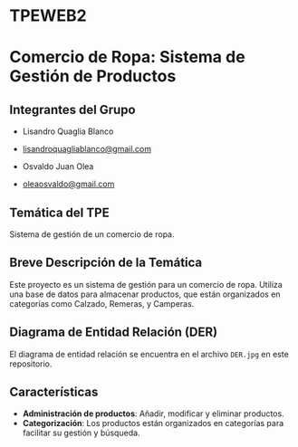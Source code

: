 # TPEWEB2

# Comercio de Ropa: Sistema de Gestión de Productos

## Integrantes del Grupo
- Lisandro Quaglia Blanco 
- lisandroquagliablanco@gmail.com

- Osvaldo Juan Olea
- oleaosvaldo@gmail.com

## Temática del TPE
Sistema de gestión de un comercio de ropa.

## Breve Descripción de la Temática
Este proyecto es un sistema de gestión para un comercio de ropa. Utiliza una base de datos para almacenar productos, que están organizados en categorías como Calzado, Remeras, y Camperas.

## Diagrama de Entidad Relación (DER)
El diagrama de entidad relación se encuentra en el archivo `DER.jpg` en este repositorio.

## Características
- **Administración de productos**: Añadir, modificar y eliminar productos.
- **Categorización**: Los productos están organizados en categorías para facilitar su gestión y búsqueda.